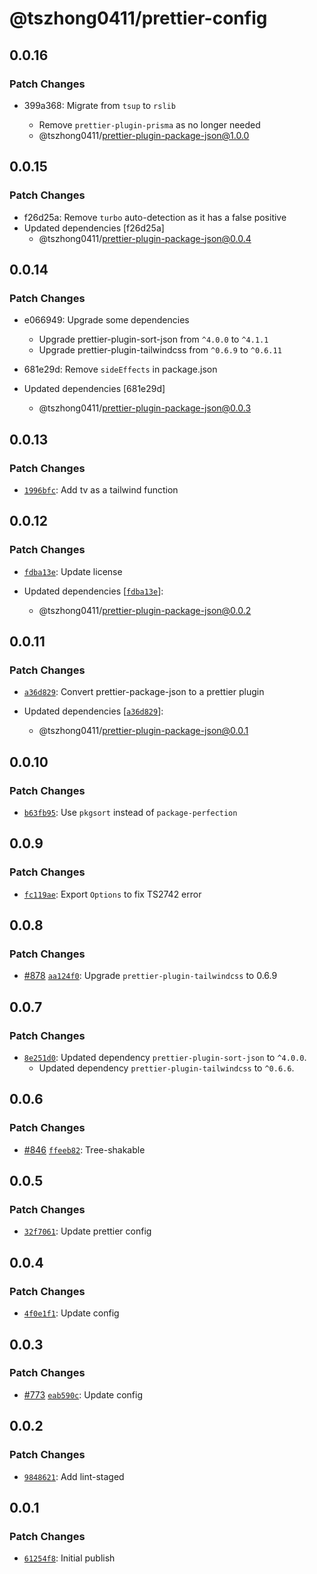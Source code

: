 # @tszhong0411/prettier-config

## 0.0.16

### Patch Changes

- 399a368: Migrate from `tsup` to `rslib`

  - Remove `prettier-plugin-prisma` as no longer needed
  - @tszhong0411/prettier-plugin-package-json@1.0.0

## 0.0.15

### Patch Changes

- f26d25a: Remove `turbo` auto-detection as it has a false positive
- Updated dependencies [f26d25a]
  - @tszhong0411/prettier-plugin-package-json@0.0.4

## 0.0.14

### Patch Changes

- e066949: Upgrade some dependencies

  - Upgrade prettier-plugin-sort-json from `^4.0.0` to `^4.1.1`
  - Upgrade prettier-plugin-tailwindcss from `^0.6.9` to `^0.6.11`

- 681e29d: Remove `sideEffects` in package.json
- Updated dependencies [681e29d]
  - @tszhong0411/prettier-plugin-package-json@0.0.3

## 0.0.13

### Patch Changes

- [`1996bfc`](https://github.com/tszhong0411/nelsonlai.me/commit/1996bfcef91f09fa5e10a4108610d28ea80601ae): Add tv as a tailwind function

## 0.0.12

### Patch Changes

- [`fdba13e`](https://github.com/tszhong0411/nelsonlai.me/commit/fdba13e933085bec17f85ec686161377295e13f7): Update license

- Updated dependencies [[`fdba13e`](https://github.com/tszhong0411/nelsonlai.me/commit/fdba13e933085bec17f85ec686161377295e13f7)]:
  - @tszhong0411/prettier-plugin-package-json@0.0.2

## 0.0.11

### Patch Changes

- [`a36d829`](https://github.com/tszhong0411/nelsonlai.me/commit/a36d829b62622c785f0060debe3ab7ee7dd0ac05): Convert prettier-package-json to a prettier plugin

- Updated dependencies [[`a36d829`](https://github.com/tszhong0411/nelsonlai.me/commit/a36d829b62622c785f0060debe3ab7ee7dd0ac05)]:
  - @tszhong0411/prettier-plugin-package-json@0.0.1

## 0.0.10

### Patch Changes

- [`b63fb95`](https://github.com/tszhong0411/nelsonlai.me/commit/b63fb9579613f671d4382701d12c3c296f8348b4): Use `pkgsort` instead of `package-perfection`

## 0.0.9

### Patch Changes

- [`fc119ae`](https://github.com/tszhong0411/nelsonlai.me/commit/fc119ae7b1a366478489917ddedea7a3efd792af): Export `Options` to fix TS2742 error

## 0.0.8

### Patch Changes

- [#878](https://github.com/tszhong0411/nelsonlai.me/pull/878) [`aa124f0`](https://github.com/tszhong0411/nelsonlai.me/commit/aa124f0398aff3ac8448864bac25af54d9ccf220): Upgrade `prettier-plugin-tailwindcss` to 0.6.9

## 0.0.7

### Patch Changes

- [`8e251d0`](https://github.com/tszhong0411/nelsonlai.me/commit/8e251d073c19853086759036d41afd92bfe59b83): Updated dependency `prettier-plugin-sort-json` to `^4.0.0`.
  - Updated dependency `prettier-plugin-tailwindcss` to `^0.6.6`.

## 0.0.6

### Patch Changes

- [#846](https://github.com/tszhong0411/nelsonlai.me/pull/846) [`ffeeb82`](https://github.com/tszhong0411/nelsonlai.me/commit/ffeeb82b01e12597980fbb797e5d499591c23cc4): Tree-shakable

## 0.0.5

### Patch Changes

- [`32f7061`](https://github.com/tszhong0411/nelsonlai.me/commit/32f7061859adfb350d578faee083b2a30953da5f): Update prettier config

## 0.0.4

### Patch Changes

- [`4f0e1f1`](https://github.com/tszhong0411/nelsonlai.me/commit/4f0e1f11021036bb7506eba3ed8554df3ef7c7ea): Update config

## 0.0.3

### Patch Changes

- [#773](https://github.com/tszhong0411/nelsonlai.me/pull/773) [`eab590c`](https://github.com/tszhong0411/nelsonlai.me/commit/eab590c9d881b8a9a5ee65e1a213656e413e4114): Update config

## 0.0.2

### Patch Changes

- [`9848621`](https://github.com/tszhong0411/nelsonlai.me/commit/98486214c93881db6c292b424e03a7afa328f5c7): Add lint-staged

## 0.0.1

### Patch Changes

- [`61254f8`](https://github.com/tszhong0411/nelsonlai.me/commit/61254f80abb63f43310cefd5ccc4dcd8eb098875): Initial publish

